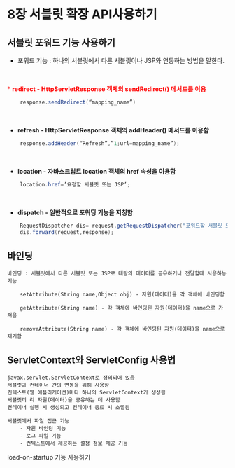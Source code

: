 # 8장 서블릿 확장 API사용하기

## 서블릿 포워드 기능 사용하기   
* 포워드 기능 : 하나의 서블릿에서 다른 서블릿이나 JSP와 연동하는 방법을 말한다.    	

<br>

<span style="color:red">* **redirect - HttpServletResponse 객체의 sendRedirect() 메서드를 이용**</span>
```java
	response.sendRedirect(“mapping_name”)   
```
<br>

* **refresh - HttpServletResponse 객체의 addHeader() 메서드를 이용함**
```java
	response.addHeader(“Refresh”,”1;url=mapping_name”);  
```
<br>

* **location - 자바스크립트 location 객체의 href 속성을 이용함**
```java
	location.href=’요청할 서블릿 또는 JSP’;
```

<br>

* **dispatch - 일반적으로 포워딩 기능을 지칭함**
```java
	RequestDispatcher dis= request.getRequestDispatcher("포워드할 서블릿 또는 JSP");
	dis.forward(request,response);
```

## 바인딩 


	바인딩 : 서블릿에서 다른 서블릿 또는 JSP로 대량의 데이터를 공유하거나 전달할때 사용하능 기능 
	
		setAttribute(String name,Object obj) - 자원(데이터)을 각 객체에 바인딩함
		
		getAttribute(String name) - 각 객체에 바인딩된 자원(데이터)을 name으로 가져옴

		removeAttribute(String name) - 각 객체에 바인딩된 자원(데이터)을 name으로 제거함
		
		
## ServletContext와 ServletConfig 사용법   

	javax.servlet.ServletContext로 정의되어 있음
	서블릿과 컨테이너 간의 연동을 위해 사용함
	컨텍스트(웹 애플리케이션)마다 하나의 ServletContext가 생성됨
	서블릿끼 리 자원(데이터)을 공유하는 데 사용함
	컨테이너 실행 시 생성되고 컨테이너 종료 시 소멸됨

 	서블릿에서 파일 접근 기능
		- 자원 바인딩 기능
		- 로그 파일 기능
		- 컨텍스트에서 제공하는 설정 정보 제공 기능

load-on-startup 기능 사용하기    
